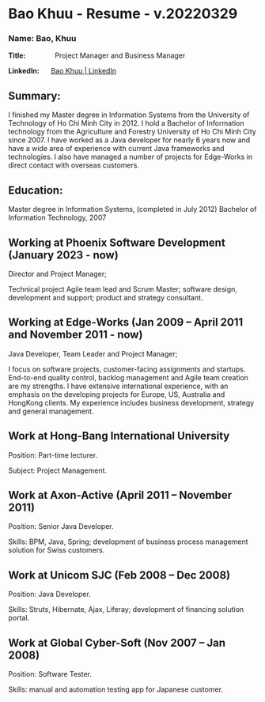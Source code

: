 # Bao Khuu - Resume - v.20220329

### **Name: Bao, Khuu**

**Title:**               Project Manager and Business Manager

**LinkedIn:**      [Bao Khuu | LinkedIn](https://www.linkedin.com/in/bao-khuu-01803b2a/)

## Summary:

I finished my Master degree in Information Systems from the University of Technology of Ho Chi Minh City in 2012. I hold a Bachelor of Information technology from the Agriculture and Forestry University of Ho Chi Minh City since 2007. I have worked as a Java developer for nearly 6 years now and have a wide area of experience with current Java frameworks and technologies. I also have managed a number of projects for Edge-Works in direct contact with overseas customers.

## Education:

Master degree in Information Systems, (completed in July 2012)
Bachelor of Information Technology, 2007

## Working at Phoenix Software Development (January 2023 - now)

Director and Project Manager; 

Technical project Agile team lead and Scrum Master; software design, development and support; product and strategy consultant.

## Working at Edge-Works (Jan 2009 – April 2011 and November 2011 - now)

Java Developer, Team Leader and Project Manager; 

I focus on software projects, customer-facing assignments and startups. End-to-end quality control, backlog management and Agile team creation are my strengths. I have extensive international experience, with an emphasis on the developing projects for Europe, US, Australia and HongKong clients. My experience includes business development, strategy and general management.

## Work at Hong-Bang International University

Position: Part-time lecturer.

Subject: Project Management.

## Work at Axon-Active (April 2011 – November 2011)

Position: Senior Java Developer.

Skills: BPM, Java, Spring; development of business process management solution for Swiss customers.

## Work at Unicom SJC (Feb 2008 – Dec 2008)

Position: Java Developer.

Skills: Struts, Hibernate, Ajax, Liferay; development of financing solution portal.

## Work at Global Cyber-Soft (Nov 2007 – Jan 2008)

Position: Software Tester.

Skills: manual and automation testing app for Japanese customer.
